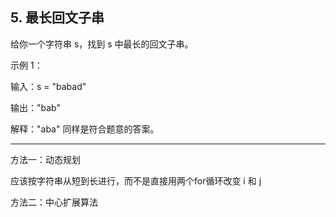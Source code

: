 ## 5. 最长回文子串

给你一个字符串 s，找到 s 中最长的回文子串。

 

示例 1：

输入：s = "babad"

输出："bab"

解释："aba" 同样是符合题意的答案。

--------------
方法一：动态规划

应该按字符串从短到长进行，而不是直接用两个for循环改变 i 和 j 

方法二：中心扩展算法
